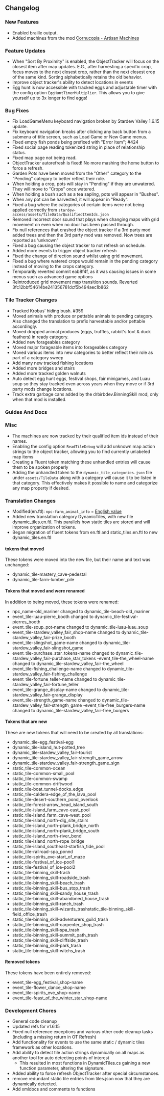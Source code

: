 ## Changelog

### New Features

- Enabled braille output.
- Added machines from the mod [Cornucopia - Artisan Machines](https://www.nexusmods.com/stardewvalley/mods/24842)

### Feature Updates

- When "Sort By Proximity" is enabled, the ObjectTracker will focus on the closest item after map updates. E.G., after harvesting a specific crop, focus moves to the next closest crop, rather than the next closest crop of the same kind. Sorting alphabetically retains the old behavior.
- Improve object tracker's ability to detect locations in events
- Egg hunt is now accessible with tracked eggs and adjustable timer with the config option `EggHuntTimerMultiplier`. This allows you to give yourself up to 3x longer to find eggs!

### Bug Fixes

- Fix LoadGameMenu keyboard navigation broken by Stardew Valley 1.6.15 update.
- Fix keyboard navigation breaks after clicking any back button from a submenu of title screen, such as Load Game or New Game menus.
- Fixed empty fish ponds being prefixed with "Error Item"; #424
- Fixed social page reading tokenized string in place of relationship status.
- Fixed map page not being read.
- ObjectTracker autorefresh is fixed! No more mashing the home button to force a refresh.
- Garden Pots have been moved from the "Other" category to the "Pending" category to better reflect their role.
- When holding a crop, pots will stay in "Pending" if they are unwatered. They will move to "Crops" once watered.
- When holding a bush such as a tea sapling, pots will appear in "Bushes".
- When any pot can be harvested, it will appear in "Ready".
- Fixed a bug where the categories of certain items were not being applied correctly from `stardew-access/assets/TileData/QualifiedItemIds.json`
- Removed incorrect door sound that plays when changing maps with grid movement on even when no door has been passed through.
- Fix null references that crashed the object tracker  if a 3rd party mod added trees and then the 3rd party mod was removed. Now  trees are reported as 'unknown"
- Fixed a bug  causing the object tracker to not refresh on schedule.
- Added more events to trigger object tracker refresh
- Fixed the change of direction sound whilst using grid movement.
- Fixed a bug where watered crops would remain in the pending category instead of moving to the crops category.
- Temporarily reverted commit eab8f4f, as it was causing issues in some menus such as advanced game options
- Reintroduced grid movement map transition sounds. Reverted 3fc12bbf54614be241356781dcf5b494aec1b862

### Tile Tracker Changes

- Tracked Krobus' hiding bush. #359
- Moved animals with produce or pettable animals to pending category. Also changed the translation to prefix harvestable and/or pettable accordingly.
- Moved dropped animal produces (eggs, truffles, rabbit's foot & duck feathers) in ready category.
- Added new forageables category
- Moved major forageable items into forageables category
- Moved various items into new categories to better reflect their role as part of a category sweep
- Add many new  tracked fishing locations
- Added more bridges and stairs
- Added more tracked golden walnuts
- Auto detect egg hunt eggs, festival shops, fair minigames, and Luau soup so they stay tracked even across years  when they move or if 3rd party mods change locations.
- Track extra garbage cans added by the drbirbdev.BinningSkill mod, only when that mod is installed.

### Guides And Docs


### Misc

- The machines are now tracked by their qualified item ids instead of their names.
- Enabling the config option `ReadTileDebug` will add unknown map action strings to the object tracker, allowing you to find currently unlabeled map items
- Creating a Fluent token matching these unhandled entries will cause them to be spoken properly
- Adding the unhandled token to the `dynamic_tile_categories.json` file under `assets/TileData` along with a category will cause it to be listed in that category.
This effectively makes it possible to name and categorize any map property if desired.

### Translation Changes

- Modified(en.ftl): `npc-farm_animal_info` = [English value](https://github.com/khanshoaib3/stardew-access/blob/ad211b0ae16d7a3bf91eb822befb2660d28a1aea/stardew-access/i18n/en.ftl#L339-L360)
- Added new translation category DynamicTiles, with new file dynamic_tiles.en.ftl. This parallels how static tiles are stored and will improve organization of tokens.
- Began migration of fluent tokens from en.ftl and static_tiles.en.ftl to new dynamic_tiles.en.ftl
#### tokens that moved
These tokens were moved into the new file, but their name and text was unchanged:
- dynamic_tile-mastery_cave-pedestal
- dynamic_tile-farm-lumber_pile
#### Tokens that moved and were renamed
In addition to being moved, these tokens were renamed:
- npc_name-old_mariner changed to  dynamic_tile-beach-old_mariner
- event_tile-luau-pierre_booth changed to dynamic_tile-festival-pierres_booth
- event_tile-soup_pot-name changed to dynamic_tile-luau-luau_soup
- event_tile-stardew_valley_fair_shop-name changed to dynamic_tile-stardew_valley_fair-prize_booth
- event_tile-slingshot_game-name changed to dynamic_tile-stardew_valley_fair-slingshot_game
- event_tile-purchase_star_tokens-name changed to dynamic_tile-stardew_valley_fair-purchase_star_tokens
-event_tile-the_wheel-name changed to dynamic_tile-stardew_valley_fair-the_wheel
- event_tile-fishing_challenge-name changed to dynamic_tile-stardew_valley_fair-fishing_challenge
- event_tile-fortune_teller-name changed to dynamic_tile-stardew_valley_fair-fortune_teller
- event_tile-grange_display-name changed to  dynamic_tile-stardew_valley_fair-grange_display
- event_tile-strength_game-name changed to  dynamic_tile-stardew_valley_fair-strength_game
-event_tile-free_burgers-name changed to dynamic_tile-stardew_valley_fair-free_burgers
#### Tokens that are new
These are new tokens that will need to be created by all translations:
- dynamic_tile-egg_festival-egg
- dynamic_tile-island_hut-potted_tree
- dynamic_tile-stardew_valley_fair-tourist
- dynamic_tile-stardew_valley_fair-strength_game_arrow
- dynamic_tile-stardew_valley_fair-strength_game_sign
- static_tile-common-ocean
- static_tile-common-small_pool
- static_tile-common-swamp
- static_tile-common-driftwood
- static_tile-boat_tunnel-docks_edge
- static_tile-caldera-edge_of_the_lava_pool
- static_tile-desert-southern_pond_overlook
- static_tile-forest-arrow_head_island_south
- static_tile-island_farm_cave-east_pool
- static_tile-island_farm_cave-west_pool
- static_tile-island_north-dig_site_stairs
- static_tile-island_north-plank_bridge_north
- static_tile-island_north-plank_bridge_south
- static_tile-island_north-river_bend
- static_tile-island_north-rope_bridge
- static_tile-island_southeast-starfish_tide_pool
- static_tile-railroad-spa_ponnd
- static_tile-spirits_eve-start_of_maze
- static_tile-festival_of_ice-pool1
- static_tile-festival_of_ice-pool2
- static_tile-binning_skill-trash
- static_tile-binning_skill-roadside_trash
- static_tile-binning_skill-beach_trash
- static_tile-binning_skill-bus_stop_trash
- static_tile-binning_skill-sandy_house_trash
- static_tile-binning_skill-abandoned_house_trash
- static_tile-binning_skill-ranch_trash
- static_tile-binning_skill-wizards_trashstatic_tile-binning_skill-field_office_trash
- static_tile-binning_skill-adventurers_guild_trash
- static_tile-binning_skill-carpenter_shop_trash
- static_tile-binning_skill-spa_trash
- static_tile-binning_skill-summit_path_trash
- static_tile-binning_skill-cliffside_trash
- static_tile-binning_skill-park_trash
- static_tile-binning_skill-witchs_trash
#### Removed tokens
These tokens have been entirely removed:
- event_tile-egg_festival_shop-name
- event_tile-flower_dance_shop-name
- event_tile-spirits_eve_shop-name
- event_tile-feast_of_the_winter_star_shop-name

### Development Chores

- General code cleanup
- Updated refs for v1.6.15
- Fixed null reference exceptions and various other code cleanup tasks (including a missing return in OT  Refresh)
- Add functionality for events to use the same static / dynamic tiles framework as other locations.
- Add ability to detect tile action strings dynamically on all maps as another tool for auto detecting points of interest
    - This resulted in most functions in DynamicTiles.cs gaining a new function parameter, altering the signature.
- Added ability to force refresh ObjectTracker  after  special circumstances.
- remove redundant static tile entries from tiles.json now that they are dynamically detected.
- Add xmldocs and comments to functions

